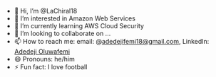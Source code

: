 - 👋 Hi, I’m @LaChiral18
- 👀 I’m interested in Amazon Web Services
- 🌱 I’m currently learning AWS Cloud Security
- 💞️ I’m looking to collaborate on ...
- 📫 How to reach me: email: @adedejifemi18@gmail.com, LinkedIn: [Adedeji Oluwafemi](www.linkedin.com/in/oluwafemi-adedeji)
- 😄 Pronouns: he/him
- ⚡ Fun fact: I love football

<!---
LaChiral18/LaChiral18 is a ✨ special ✨ repository because its `README.md` (this file) appears on your GitHub profile.
You can click the Preview link to take a look at your changes.
--->
